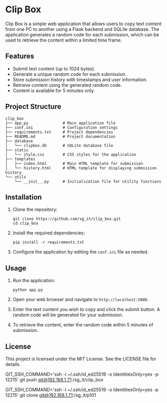 # Clip Box

Clip Box is a simple web application that allows users to copy text content from one PC to another using a Flask backend and SQLite database. The application generates a random code for each submission, which can be used to retrieve the content within a limited time frame.

## Features

- Submit text content (up to 1024 bytes).
- Generate a unique random code for each submission.
- Store submission history with timestamps and user information.
- Retrieve content using the generated random code.
- Content is available for 5 minutes only.

## Project Structure

```
clip_box
├── app.py               # Main application file
├── conf.ini             # Configuration settings
├── requirements.txt     # Project dependencies
├── README.md            # Project documentation
├── database
│   └── clipbox.db       # SQLite database file
├── static
│   └── style.css        # CSS styles for the application
├── templates
│   ├── index.html       # Main HTML template for submission
│   └── history.html     # HTML template for displaying submission history
└── utils
    └── __init__.py      # Initialization file for utility functions
```

## Installation

1. Clone the repository:
   ```
   git clone https://github.com/sg_it/clip_box.git
   cd clip_box
   ```

2. Install the required dependencies:
   ```
   pip install -r requirements.txt
   ```

3. Configure the application by editing the `conf.ini` file as needed.

## Usage

1. Run the application:
   ```
   python app.py
   ```

2. Open your web browser and navigate to `http://localhost:5000`.

3. Enter the text content you wish to copy and click the submit button. A random code will be generated for your submission.

4. To retrieve the content, enter the random code within 5 minutes of submission.

## License

This project is licensed under the MIT License. See the LICENSE file for details.

GIT_SSH_COMMAND='ssh -i ~/.ssh/id_ed25519 -o IdentitiesOnly=yes -p 12215' git push git@192.168.1.71:/sg_it/clip_box

GIT_SSH_COMMAND='ssh -i ~/.ssh/id_ed25519 -o IdentitiesOnly=yes -p 12215' git clone git@192.168.1.71:/sg_it/p101